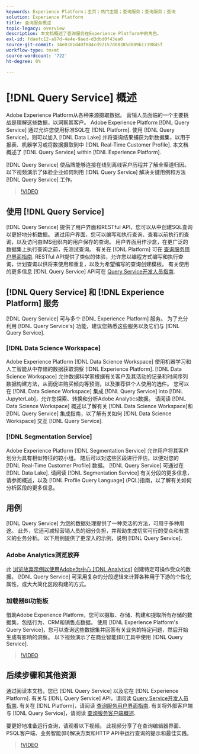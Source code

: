 ```yaml
---
keywords: Experience Platform；主页；热门主题；查询服务；查询服务；查询
solution: Experience Platform
title: 查询服务概述
topic-legacy: overview
description: 本文档概述了查询服务在Experience Platform中的角色。
exl-id: fdaefc12-a97d-4e4e-9aed-d3dbd0f43ea0
source-git-commit: 34e0381d40f884cd92157d08385d889b1739845f
workflow-type: tm+mt
source-wordcount: '722'
ht-degree: 0%

---
```


# [!DNL Query Service] 概述

Adobe Experience Platform从各种来源摄取数据。 营销人员面临的一个主要挑战是理解这些数据，以洞察其客户。 Adobe Experience Platform [!DNL Query Service] 通过允许您使用标准SQL在 [!DNL Platform]. 使用 [!DNL Query Service]，则可以加入 [!DNL Data Lake] 并将查询结果捕获为新数据集，以用于报表、机器学习或将数据摄取到中 [!DNL Real-Time Customer Profile]. 本文档概述了 [!DNL Query Service] within [!DNL Experience Platform].

[!DNL Query Service] 使品牌能够连接在线到离线客户历程并了解全渠道归因。 以下视频演示了体验企业如何利用 [!DNL Query Service] 解决关键用例和方法 [!DNL Query Service] 工作。

>[!VIDEO](https://video.tv.adobe.com/v/29795?quality=12&learn=on)

## 使用 [!DNL Query Service]

[!DNL Query Service] 提供了用户界面和RESTful API，您可以从中创建SQL查询以更好地分析数据。 通过用户界面，您可以编写和执行查询、查看以前执行的查询，以及访问由IMS组织内的用户保存的查询。 用户界面用作沙盒，在更广泛的数据集上执行查询之前，先测试查询。 有关在 [!DNL Platform] 可在 [查询服务用户界面指南](ui/overview.md). RESTful API提供了类似的体验，允许您以编程方式编写和执行查询，计划查询以供将来使用和重复，以及为希望编写的查询创建模板。 有关使用的更多信息 [!DNL Query Service] API可在 [Query Service开发人员指南](api/getting-started.md).

## [!DNL Query Service] 和 [!DNL Experience Platform] 服务

[!DNL Query Service] 可与多个 [!DNL Experience Platform] 服务。 为了充分利用 [!DNL Query Service's] 功能，建议您熟悉这些服务以及它们与 [!DNL Query Service].

### [!DNL Data Science Workspace]

Adobe Experience Platform [!DNL Data Science Workspace] 使用机器学习和人工智能从中存储的数据获取洞察 [!DNL Experience Platform]. [!DNL Data Science Workspace] 允许数据科学家根据有关客户及其活动的记录和时间序列数据构建方法，从而促进购买倾向等预测，以及推荐供个人使用的选件。 您可以在 [!DNL Data Science Workspace] 集成 [!DNL Query Service] into [!DNL JupyterLab]，允许您探索、转换和分析Adobe Analytics数据。 请阅读 [!DNL Data Science Workspace] 概述以了解有关 [!DNL Data Science Workspace]和 [!DNL Query Service] 集成指南，以了解有关如何 [!DNL Data Science Workspace] 交互 [!DNL Query Service].

### [!DNL Segmentation Service]

Adobe Experience Platform [!DNL Segmentation Service] 允许用户将其客户划分为具有相似特征的较小组。 随后可以对这些区段进行评估，以便对您的 [!DNL Real-Time Customer Profile] 数据。 [!DNL Query Service] 可通过在 [!DNL Data Lake]. 请阅读 [!DNL Segmentation Service] 有关分段的更多信息，请参阅概述，以及 [!DNL Profile Query Language] (PQL)指南，以了解有关如何分析区段的更多信息。

## 用例

[!DNL Query Service] 为您的数据处理提供了一种灵活的方法，可用于多种用途。 此外，它还可减轻营销人员的细分负担，并帮助生成切实可行的受众和有意义的业务分析。 以下用例提供了更深入的示例，说明 [!DNL Query Service].

### Adobe Analytics浏览放弃

此 [浏览放弃示例以使用Adobe为中心 [!DNL Analytics]](./use-cases/abandoned-browse.md) 创建特定可操作受众的数据。 [!DNL Query Service] 可采用复杂的分段逻辑来计算各种用于下游的个性化属性，或大大简化区段构建的方式。

### 加载器BI功能板

借助Adobe Experience Platform，您可以摄取、存储、构建和提取所有存储的数据集，包括行为、CRM和销售点数据。 使用 [!DNL Experience Platform's Query Service]，您可以查询这些数据集并回答有关业务的特定问题，然后开始生成有影响的洞察。 以下视频演示了在商业智能(BI)工具中使用 [!DNL Query Service].

>[!VIDEO](https://video.tv.adobe.com/v/28981?quality=12&learn=on)

## 后续步骤和其他资源

通过阅读本文档，您已 [!DNL Query Service] 以及它在 [!DNL Experience Platform]. 有关与 [!DNL Query Service] API，请阅读 [Query Service开发人员指南](api/getting-started.md). 有关在 [!DNL Platform]，请阅读 [查询服务用户界面指南](ui/overview.md). 有关将外部客户端与 [!DNL Query Service]，请阅读 [查询服务客户端概述](clients/overview.md).

要更好地准备运行查询，请观看以下视频。 此视频分享了在查询编辑器界面、PSQL客户端、业务智能(BI)解决方案和HTTP API中运行查询的提示和最佳实践。

>[!VIDEO](https://video.tv.adobe.com/v/29811?quality=12&learn=on)
